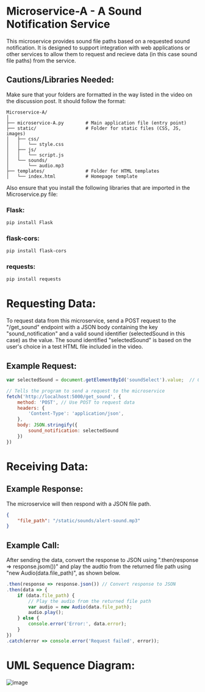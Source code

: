 # Microservice-A - A Sound Notification Service
This microservice provides sound file paths based on a requested sound notification. It is designed to support integration with web applications or other services to allow them to request and recieve data (in this case sound file paths) from the service.
## Cautions/Libraries Needed:
Make sure that your folders are formatted in the way listed in the video on the discussion post. It should follow the format:

``` text
Microservice-A/
│
├── microservice-A.py        # Main application file (entry point)
├── static/                  # Folder for static files (CSS, JS, images)
│   ├── css/
│   │   └── style.css
│   ├── js/
│   │   └── script.js
│   └── sounds/
│       └── audio.mp3
├── templates/               # Folder for HTML templates
│   └── index.html           # Homepage template
```
Also ensure that you install the following libraries that are imported in the Microservice.py file:
### Flask:
``` bash
pip install Flask
```
### flask-cors:
``` bash
pip install flask-cors
```
### requests:
``` bash
pip install requests
```

# Requesting Data:
To request data from this microservice, send a POST request to the "/get_sound" endpoint with a JSON body containing the key "sound_notification" and a valid sound identifier (selectedSound in this case) as the value. The sound identified "selectedSound" is based on the user's choice in a test HTML file included in the video.
## Example Request:
```JavaScript
var selectedSound = document.getElementById('soundSelect').value;  // Get the selected sound option

// Tells the program to send a request to the microservice
fetch('http://localhost:5000/get_sound', {
    method: 'POST', // Use POST to request data
    headers: {
        'Content-Type': 'application/json',
    },
    body: JSON.stringify({ 
        sound_notification: selectedSound 
    })
})

```
# Receiving Data:
## Example Response:
The microservice will then respond with a JSON file path.
``` json
{
    "file_path": "/static/sounds/alert-sound.mp3"
}
```
## Example Call:
After sending the data, convert the response to JSON using ".then(response => response.jsom())" and play the audtio from the returned file path using "new Audio(data.file_path)", as shown below.
``` JavaScript
.then(response => response.json()) // Convert response to JSON
.then(data => {
    if (data.file_path) {
        // Play the audio from the returned file path
        var audio = new Audio(data.file_path);
        audio.play();
    } else {
        console.error('Error:', data.error);
    }
})
.catch(error => console.error('Request failed', error));
```
# UML Sequence Diagram:
![image](https://github.com/user-attachments/assets/5e10d60b-c89c-446c-8a39-3f6ddbb33866)

